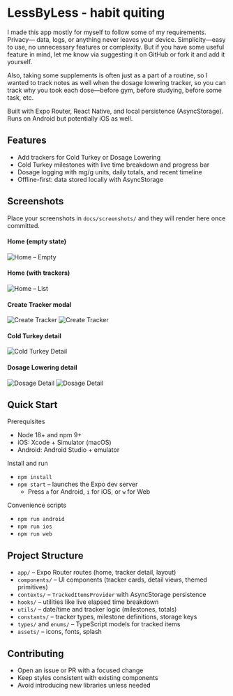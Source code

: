 # LessByLess - habit quiting

I made this app mostly for myself to follow some of my requirements. Privacy— data, logs, or anything never leaves your
device. Simplicity—easy to use, no unnecessary features or complexity. But if you have some useful feature in mind, let
me know via suggesting it on GitHub or fork it and add it yourself.

Also, taking some supplements is often just as a part of a routine, so I wanted to track notes as well when the dosage
lowering tracker, so you can track why you took each dose—before gym, before studying, before some task, etc.

Built with Expo Router, React Native, and local persistence (AsyncStorage). Runs on Android but potentially iOS as well.

## Features

- Add trackers for Cold Turkey or Dosage Lowering
- Cold Turkey milestones with live time breakdown and progress bar
- Dosage logging with mg/g units, daily totals, and recent timeline
- Offline-first: data stored locally with AsyncStorage

## Screenshots

Place your screenshots in `docs/screenshots/` and they will render here once committed.

#### Home (empty state)

  <img src="docs/screenshots/MainPageEmpty.png" alt="Home – Empty" style="max-width: 400px;" />

#### Home (with trackers)

  <img src="docs/screenshots/MainPageWithItems.png" alt="Home – List" style="max-width: 400px;" />

#### Create Tracker modal

  <img src="docs/screenshots/CreateTrackerColdTurkey.png" alt="Create Tracker" style="max-width: 400px;" />
  <img src="docs/screenshots/CreateTrackerDosageLowering.png" alt="Create Tracker" style="max-width: 400px;" />

#### Cold Turkey detail

<img src="docs/screenshots/ColdTurkeyDetail.png" alt="Cold Turkey Detail" style="max-width: 400px;" />

#### Dosage Lowering detail

<img src="docs/screenshots/DosageLoweringDetail.png" alt="Dosage Detail" style="max-width: 400px;" />
<img src="docs/screenshots/DosageLoweringDetailWithLogs.png" alt="Dosage Detail" style="max-width: 400px;" />

## Quick Start

Prerequisites

- Node 18+ and npm 9+
- iOS: Xcode + Simulator (macOS)
- Android: Android Studio + emulator

Install and run

- `npm install`
- `npm start` – launches the Expo dev server
    - Press `a` for Android, `i` for iOS, or `w` for Web

Convenience scripts

- `npm run android`
- `npm run ios`
- `npm run web`

## Project Structure

- `app/` – Expo Router routes (home, tracker detail, layout)
- `components/` – UI components (tracker cards, detail views, themed primitives)
- `contexts/` – `TrackedItemsProvider` with AsyncStorage persistence
- `hooks/` – utilities like live elapsed time breakdown
- `utils/` – date/time and tracker logic (milestones, totals)
- `constants/` – tracker types, milestone definitions, storage keys
- `types/` and `enums/` – TypeScript models for tracked items
- `assets/` – icons, fonts, splash

## Contributing

- Open an issue or PR with a focused change
- Keep styles consistent with existing components
- Avoid introducing new libraries unless needed
